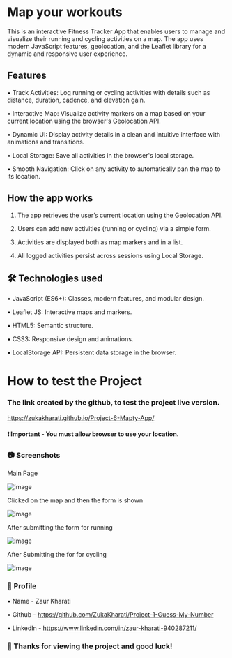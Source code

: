 # Map your workouts

This is an interactive Fitness Tracker App that enables users to manage and visualize their running and cycling activities on a map. The app uses modern JavaScript features, geolocation, and the Leaflet library for a dynamic and responsive user experience.

## Features

• Track Activities: Log running or cycling activities with details such as distance, duration, cadence, and elevation gain.

• Interactive Map: Visualize activity markers on a map based on your current location using the browser's Geolocation API.

• Dynamic UI: Display activity details in a clean and intuitive interface with animations and transitions.

• Local Storage: Save all activities in the browser's local storage.

• Smooth Navigation: Click on any activity to automatically pan the map to its location.

## How the app works

1. The app retrieves the user’s current location using the Geolocation API.

2. Users can add new activities (running or cycling) via a simple form.
   
3. Activities are displayed both as map markers and in a list.

4. All logged activities persist across sessions using Local Storage.

## 🛠️ Technologies used

• JavaScript (ES6+): Classes, modern features, and modular design.

• Leaflet JS: Interactive maps and markers.

• HTML5: Semantic structure.

• CSS3: Responsive design and animations.

• LocalStorage API: Persistent data storage in the browser.

# How to test the Project

### The link created by the github, to test the project live version.

https://zukakharati.github.io/Project-6-Mapty-App/

#### ❗ Important - You must allow browser to use your location.

### 📷 Screenshots

Main Page

![image](https://github.com/user-attachments/assets/e357cda9-6b87-4e69-b17c-83e2521127bd)

Clicked on the map and then the form is shown

![image](https://github.com/user-attachments/assets/04c33056-c5a9-4ddc-81e8-5be068ee5ecc)

After submitting the form for running

![image](https://github.com/user-attachments/assets/592a051c-f8ba-427b-bcca-f15e618fead2)

After Submitting the for for cycling

![image](https://github.com/user-attachments/assets/17e10f23-477e-45ee-a4e5-53a59221f755)

### 📝 Profile
• Name - Zaur Kharati

• Github - https://github.com/ZukaKharati/Project-1-Guess-My-Number

• LinkedIn - https://www.linkedin.com/in/zaur-kharati-940287211/


### 🎉 Thanks for viewing the project and good luck!







